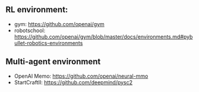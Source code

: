 ## RL environment:
* gym: https://github.com/openai/gym
* robotschool: https://github.com/openai/gym/blob/master/docs/environments.md#pybullet-robotics-environments

## Multi-agent environment
* OpenAI Memo: https://github.com/openai/neural-mmo
* StartCraftII: https://github.com/deepmind/pysc2
